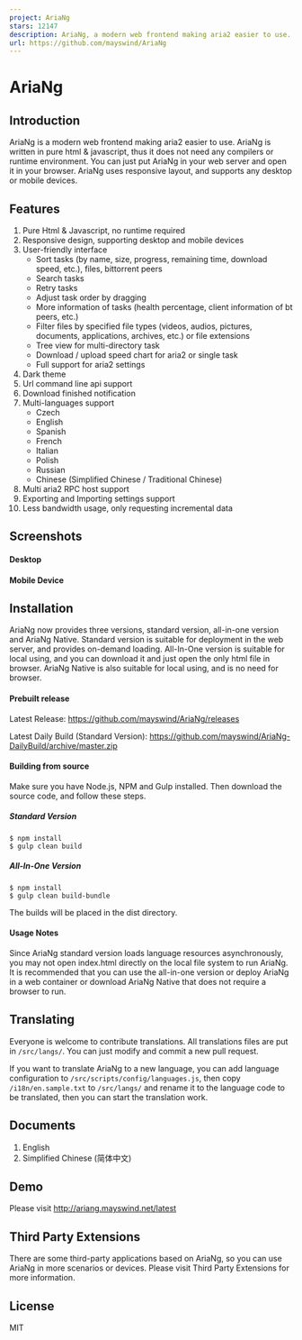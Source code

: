 ```yaml
---
project: AriaNg
stars: 12147
description: AriaNg, a modern web frontend making aria2 easier to use.
url: https://github.com/mayswind/AriaNg
---
```


AriaNg
======

Introduction
------------

AriaNg is a modern web frontend making aria2 easier to use. AriaNg is written in pure html & javascript, thus it does not need any compilers or runtime environment. You can just put AriaNg in your web server and open it in your browser. AriaNg uses responsive layout, and supports any desktop or mobile devices.

Features
--------

1.  Pure Html & Javascript, no runtime required
2.  Responsive design, supporting desktop and mobile devices
3.  User-friendly interface
    -   Sort tasks (by name, size, progress, remaining time, download speed, etc.), files, bittorrent peers
    -   Search tasks
    -   Retry tasks
    -   Adjust task order by dragging
    -   More information of tasks (health percentage, client information of bt peers, etc.)
    -   Filter files by specified file types (videos, audios, pictures, documents, applications, archives, etc.) or file extensions
    -   Tree view for multi-directory task
    -   Download / upload speed chart for aria2 or single task
    -   Full support for aria2 settings
4.  Dark theme
5.  Url command line api support
6.  Download finished notification
7.  Multi-languages support
    -   Czech
    -   English
    -   Spanish
    -   French
    -   Italian
    -   Polish
    -   Russian
    -   Chinese (Simplified Chinese / Traditional Chinese)
8.  Multi aria2 RPC host support
9.  Exporting and Importing settings support
10.  Less bandwidth usage, only requesting incremental data

Screenshots
-----------

#### Desktop

#### Mobile Device

Installation
------------

AriaNg now provides three versions, standard version, all-in-one version and AriaNg Native. Standard version is suitable for deployment in the web server, and provides on-demand loading. All-In-One version is suitable for local using, and you can download it and just open the only html file in browser. AriaNg Native is also suitable for local using, and is no need for browser.

#### Prebuilt release

Latest Release: https://github.com/mayswind/AriaNg/releases

Latest Daily Build (Standard Version): https://github.com/mayswind/AriaNg-DailyBuild/archive/master.zip

#### Building from source

Make sure you have Node.js, NPM and Gulp installed. Then download the source code, and follow these steps.

##### Standard Version

```
$ npm install
$ gulp clean build
```

##### All-In-One Version

```
$ npm install
$ gulp clean build-bundle
```

The builds will be placed in the dist directory.

#### Usage Notes

Since AriaNg standard version loads language resources asynchronously, you may not open index.html directly on the local file system to run AriaNg. It is recommended that you can use the all-in-one version or deploy AriaNg in a web container or download AriaNg Native that does not require a browser to run.

Translating
-----------

Everyone is welcome to contribute translations. All translations files are put in `/src/langs/`. You can just modify and commit a new pull request.

If you want to translate AriaNg to a new language, you can add language configuration to `/src/scripts/config/languages.js`, then copy `/i18n/en.sample.txt` to `/src/langs/` and rename it to the language code to be translated, then you can start the translation work.

Documents
---------

1.  English
2.  Simplified Chinese (简体中文)

Demo
----

Please visit http://ariang.mayswind.net/latest

Third Party Extensions
----------------------

There are some third-party applications based on AriaNg, so you can use AriaNg in more scenarios or devices. Please visit Third Party Extensions for more information.

License
-------

MIT
